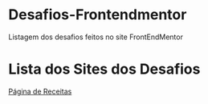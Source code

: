 # Desafios-Frontendmentor
Listagem dos desafios feitos no site FrontEndMentor

# Lista dos Sites dos Desafios
<a href="Pagina-receitas/recipe-page-main/index.html" target="_blank">Página de Receitas</a>
